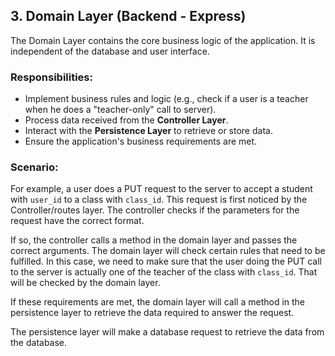 ## 3. **Domain Layer (Backend - Express)**

The Domain Layer contains the core business logic of the application. It is independent of the database and user interface.

### Responsibilities:

- Implement business rules and logic (e.g., check if a user is a teacher when he does a "teacher-only" call to server).
- Process data received from the **Controller Layer**.
- Interact with the **Persistence Layer** to retrieve or store data.
- Ensure the application's business requirements are met.

### Scenario:

For example, a user does a PUT request to the server to accept a student with `user_id` to a class with `class_id`.
This request is first noticed by the Controller/routes layer. The controller checks if the parameters for the request have the correct format.

If so, the controller calls a method in the domain layer and passes the correct arguments. The domain layer will check certain rules that need to be fulfilled. In this case, we need to make sure that the user doing the PUT call to the server is actually one of the teacher of the class with `class_id`. That will be checked by the domain layer.

If these requirements are met, the domain layer will call a method in the persistence layer to retrieve the data required to answer the request.

The persistence layer will make a database request to retrieve the data from the database.
